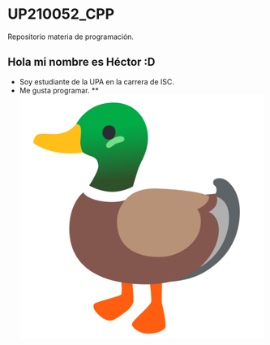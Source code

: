 # UP210052_CPP
Repositorio materia de programación.
## __Hola mi nombre es Héctor :D__
* Soy estudiante de la UPA en la carrera de ISC.
* Me gusta programar.
** ![Foto de pato](imagenes/pato.png)
